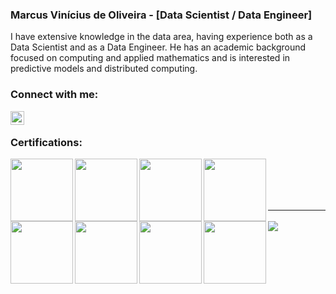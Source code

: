 ### Marcus Vinícius de Oliveira - [Data Scientist / Data Engineer]

I have extensive knowledge in the data area, having experience both as a Data Scientist and as a Data Engineer. He has an academic background focused on computing and applied mathematics and is interested in predictive models and distributed computing.

### Connect with me:

[<img align="left" width="22px" src="https://cdn.jsdelivr.net/npm/simple-icons@3.4.0/icons/linkedin.svg" />](https://www.linkedin.com/in/marcus-v-oliveira/)

<br />

### Certifications:
[<img align="left" width="100" height="100" src="https://api.accredible.com/v1/frontend/credential_website_embed_image/badge/53113890">](https://www.credential.net/bc7a74ca-dfe7-479b-922b-d56be2cf2595)

[<img align="left" width="100" height="100" src="https://images.credly.com/size/220x220/images/5fc2d535-e716-46c4-881a-f4822b8da0e5/Cognitive_Class_-_What_is_Data_Science.png">](https://www.credly.com/badges/e6817304-6e8e-4cc4-929e-0d23f22f90bb/public_url)

[<img align="left" width="100" height="100" src="https://images.credly.com/size/680x680/images/60cf69ce-6129-425d-9a42-7732fa07da1e/Tools_for_Data_Science_Foundational.png">](https://www.credly.com/badges/5117d62a-fe73-4597-8e24-52350b64929e/public_url)

[<img align="left" width="100" height="100" src="https://images.credly.com/size/680x680/images/46defa53-a922-47bd-94ea-b43488f5cd8a/Data_Science_Methodology_Foundational.png">](https://www.credly.com/badges/9f2dbc68-9010-41a0-894a-55e4f1445021/public_url)

[<img align="left" width="100" height="100" src="https://images.credly.com/size/680x680/images/0571ab1d-f43b-43d9-9c68-8ebd0ebd61b7/Python_for_Data_Sci_and_AI_Foundational.png">](https://www.credly.com/badges/278e7cb8-7141-4585-b9ed-c8108da10ca5/public_url)

[<img align="left" width="100" height="100" src="https://images.credly.com/size/680x680/images/594e0ab7-c864-4d9a-9987-3a903ec3f06a/Cognitive_Class_-_DB_and_SQL_for_Data_Sci.png">](https://www.credly.com/badges/bb84995f-521d-4dc6-9e15-5ed4523eb141/public_url)


[<img align="left" width="100" height="100" src="https://images.credly.com/size/680x680/images/fa39f4f0-174a-4886-b821-6a37d42b8b3a/Cognitive_Class_-_Data_Analysis_w_Python.png">](https://www.credly.com/badges/40fa5d25-bcd4-42c1-b994-567c86b967b0/public_url)

[<img align="left" width="100" height="100" src="https://images.credly.com/size/680x680/images/5ae9bf9e-da6e-4cec-82eb-d2b4cfea9751/Machine_Learning_with_Python.png">](https://www.credly.com/badges/8706b119-e64f-48dd-b749-0d922298003f/public_url)


<br /> <br /> <br /> <br />

---

<img align="left" src="https://github-readme-stats.vercel.app/api?username=voidmarcus&show_icons=true&hide_border=true" />
